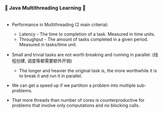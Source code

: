 ### 🧵 Java Multithreading Learning 🥇 <br><br>

* Performance in Multithreading (2 main criteria):
    - Latency - The time to  completion of a task. Measured in time units.
    - Throughput - The amount of tasks completed in a given period. Measured in tasks/time unit.

* Small and trivial tasks are not worth breaking and running in parallel. (线程创建, 调度等都需要额外开销)
    - The longer and heavier the original task is, the more worthwhile it is to break it and run it in parallel.

* We can get a speed up if we partition a problem into multiple sub-problems.

* That more threads than number of cores is counterproductive for problems that involve only computations and no blocking calls.
